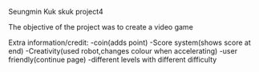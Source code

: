 Seungmin Kuk 
skuk
project4

The objective of the project was to create a video game 


Extra information/credit:
-coin(adds point)
-Score system(shows score at end)
-Creativity(used robot,changes colour when accelerating)
-user friendly(continue page) 
-different levels with different difficulty 
